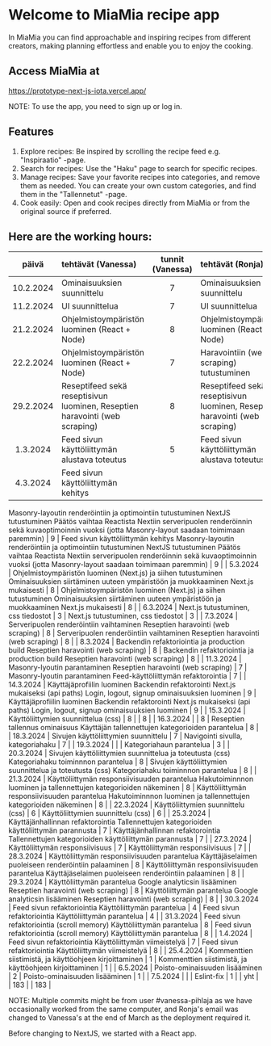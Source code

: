 # Welcome to MiaMia recipe app 

In MiaMia you can find approachable and inspiring 
recipes from different creators, making planning effortless and enable you to enjoy the cooking.

## Access MiaMia at
https://prototype-next-js-iota.vercel.app/

NOTE: To use the app, you need to sign up or log in.

## Features

   1. Explore recipes: Be inspired by scrolling the recipe feed e.g. "Inspiraatio" -page.
   2. Search for recipes: Use the "Haku" page to search for specific recipes.
   3. Manage recipes: Save your favorite recipes into categories, and remove them as needed. You can create your own custom categories, and find them in the "Tallennetut" -page.
   4. Cook easily: Open and cook recipes directly from MiaMia or from the original source if preferred.


## Here are the working hours:

| päivä      | tehtävät (Vanessa)                                       | tunnit (Vanessa) | tehtävät (Ronja)                        | tunnit (Ronja) |
|:----------:|:--------------------------------------------------------|:----------------:|:----------------------------------------|:--------------:|
| 10.2.2024  | Ominaisuuksien suunnittelu                               | 7                | Ominaisuuksien suunnittelu             | 7              |
| 11.2.2024  | UI suunnittelua                                          | 7                | UI suunnittelua                        | 7              |
| 21.2.2024  | Ohjelmistoympäristön luominen (React + Node)             | 8                | Ohjelmistoympäristön luominen (React + Node) | 8       |
| 22.2.2024  | Ohjelmistoympäristön luominen (React + Node)             | 7                | Haravointiin (web scraping) tutustuminen | 7       |
| 29.2.2024  | Reseptifeed sekä reseptisivun luominen, Reseptien haravointi (web scraping)                   | 8                | Reseptifeed sekä reseptisivun luominen, Reseptien haravointi (web scraping)    | 8              |
| 1.3.2024   | Feed sivun käyttöliittymän alustava toteutus             | 5                | Feed sivun käyttöliittymän alustava toteutus | 5     |
| 4.3.2024   | Feed sivun käyttöliittymän kehitys
Masonry-layoutin renderöintiin ja optimointiin tutustuminen
NextJS tutustuminen 
Päätös vaihtaa Reactista Nextiin serveripuolen renderöinnin sekä kuvaoptimoinnin vuoksi (jotta Masonry-layout saadaan toimimaan paremmin)                      | 9                | Feed sivun käyttöliittymän kehitys
Masonry-layoutin renderöintiin ja optimointiin tutustuminen
NextJS tutustuminen 
Päätös vaihtaa Reactista Nextiin serveripuolen renderöinnin sekä kuvaoptimoinnin vuoksi (jotta Masonry-layout saadaan toimimaan paremmin)   | 9              |
| 5.3.2024   | Ohjelmistoympäristön luominen (Next.js) ja siihen tutustuminen 
Ominaisuuksien siirtäminen uuteen ympäristöön ja muokkaaminen Next.js mukaisesti                  | 8                | Ohjelmistoympäristön luominen (Next.js) ja siihen tutustuminen 
Ominaisuuksien siirtäminen uuteen ympäristöön ja muokkaaminen Next.js mukaisesti | 8             |
| 6.3.2024   | Next.js tutustuminen, css tiedostot                      | 3                | Next.js tutustuminen, css tiedostot    | 3              |
| 7.3.2024   | Serveripuolen renderöintiin vaihtaminen 
Reseptien haravointi (web scraping)                  | 8                | Serveripuolen renderöintiin vaihtaminen 
Reseptien haravointi (web scraping) | 8            |
| 8.3.2024   | Backendin refaktoriointia ja production build
Reseptien haravointi (web scraping)                | 8                | Backendin refaktoriointia ja production build
Reseptien haravointi (web scraping) | 8         |
| 11.3.2024  | Masonry-lyoutin parantaminen 
Reseptien haravointi (web scraping)                            | 7                | Masonry-lyoutin parantaminen 
Feed-käyttöliittymän refaktorointia    | 7              |
| 14.3.2024  | Käyttäjäprofiilin luominen 
Backendin refaktorointi Next.js mukaiseksi (api paths)
Login, logout, signup ominaisuuksien luominen  | 9 | Käyttäjäprofiilin luominen 
Backendin refaktorointi Next.js mukaiseksi (api paths)
Login, logout, signup ominaisuuksien luominen  | 9 |
| 15.3.2024  | Käyttöliittymien suunnittelua (css)                      | 8                |     | 8              |
| 16.3.2024  |                            | 8                | Reseptien tallennus ominaisuus
Käyttäjän tallennettujen kategorioiden parantelua | 8 |
| 18.3.2024  | Sivujen käyttöliittymien suunnittelu                      | 7                | Navigointi sivulla, kategoriahaku      | 7              |
| 19.3.2024  |                                  |                | Kategoriahaun parantelua                                      | 3              |
| 20.3.2024  | Sivujen käyttöliittymien suunnittelua ja toteutusta (css)
Kategoriahaku toiminnnon parantelua                        | 8                | Sivujen käyttöliittymien suunnittelua ja toteutusta (css)
Kategoriahaku toiminnnon parantelua      | 8              |
| 21.3.2024  | Käyttöliittymän responsiivisuuden parantelua
Hakutoiminnnon luominen ja tallennettujen kategorioiden näkeminen                           | 8                | Käyttöliittymän responsiivisuuden parantelua
Hakutoiminnnon luominen ja tallennettujen kategorioiden näkeminen         | 8              |
| 22.3.2024  | Käyttöliittymien suunnittelu (css)                       | 6                | Käyttöliittymien suunnittelu (css)     | 6              |
| 25.3.2024  | Käyttäjänhallinnan refaktorointia
Tallennettujen kategorioiden käyttöliittymän parannusta                          | 7                | Käyttäjänhallinnan refaktorointia
Tallennettujen kategorioiden käyttöliittymän parannusta       | 7              |
| 27.3.2024  | Käyttöliittymän responsiivisuus                          | 7                | Käyttöliittymän responsiivisuus        | 7              |
| 28.3.2024  | Käyttöliittymän responsiivisuuden parantelua
Käyttäjäselaimen puoleiseen renderöintiin palaaminen                 | 8                | Käyttöliittymän responsiivisuuden parantelua
Käyttäjäselaimen puoleiseen renderöintiin palaaminen  | 8        |
| 29.3.2024  | Käyttöliittymän parantelua
Google analyticsin lisääminen 
Reseptien haravointi (web scraping)                    | 8                | Käyttöliittymän parantelua
Google analyticsin lisääminen 
Reseptien haravointi (web scraping)             | 8              |
| 30.3.2024  | Feed sivun refaktoriointia
Käyttöliittymän parantelua                               | 4                | Feed sivun refaktoriointia
Käyttöliittymän parantelua             | 4              |
| 31.3.2024  | Feed sivun refaktoriointia (scroll memory)
Käyttöliittymän parantelua                               | 8                | Feed sivun refaktoriointia (scroll memory)
Käyttöliittymän parantelua             | 8              |
| 1.4.2024   | Feed sivun refaktoriointia 
Käyttöliittymän viimeistelyä                               | 7                | Feed sivun refaktoriointia 
Käyttöliittymän viimeistelyä           | 8              |
| 25.4.2024  | Kommenttien siistimistä, ja käyttöohjeen kirjoittaminen                       | 1                | Kommenttien siistimistä, ja käyttöohjeen kirjoittaminen    | 1              |
| 6.5.2024   | Poisto-ominaisuuden lisääminen                            | 2                | Poisto-ominaisuuden lisääminen         | 1              |
| 7.5.2024  |                       |                 | Eslint-fix     | 1              |
| yht        |                                                          | 183              |                                       | 183            |


 
 NOTE: Multiple commits might be from user #vanessa-pihlaja as we have occasionally worked from the same computer, and Ronja's email was changed to Vanessa's at the end of March as the deployment required it.

 Before changing to NextJS, we started with a React app.
